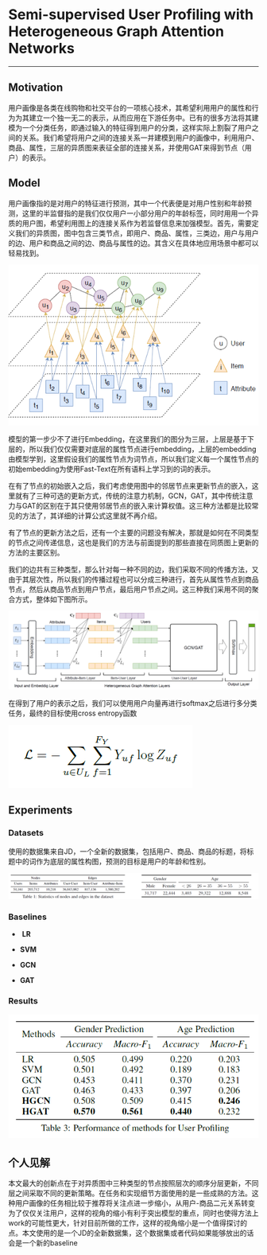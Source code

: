 # Semi-supervised User Profiling with Heterogeneous Graph Attention Networks

------

## Motivation

​	用户画像是各类在线购物和社交平台的一项核心技术，其希望利用用户的属性和行为为其建立一个独一无二的表示，从而应用在下游任务中。已有的很多方法将其建模为一个分类任务，即通过输入的特征得到用户的分类，这样实际上割裂了用户之间的关系。我们希望将用户之间的连接关系一并建模到用户的画像中，利用用户、商品、属性，三层的异质图来表征全部的连接关系，并使用GAT来得到节点（用户）的表示。

## Model

​	用户画像指的是对用户的特征进行预测，其中一个代表便是对用户性别和年龄预测，这里的半监督指的是我们仅仅用户一小部分用户的年龄标签，同时用用一个异质的用户图，希望利用图上的连接关系作为若监督信息来加强模型。首先，需要定义我们的异质图，图中包含三类节点，即用户、商品、属性，三类边，用户与用户的边、用户和商品之间的边、商品与属性的边。其含义在具体地应用场景中都可以轻易找到。

![image-20200303151923694](https://github.com/linzihan-backforward/PaperNotes/blob/master/IJCAI/%5BIJCAI2019%5D%20Semi-supervised%20User%20Profiling%20with%20Heterogeneous%20Graph%20Attention%20Networks/image-20200303151923694.png?raw=true)

​	模型的第一步少不了进行Embedding，在这里我们的图分为三层，上层是基于下层的，所以我们仅仅需要对底层的属性节点进行embedding，上层的embedding由模型学到，这里假设我们的属性节点为词节点，所以我们定义每一个属性节点的初始embedding为使用Fast-Text在所有语料上学习到的词的表示。

​	在有了节点的初始嵌入之后，我们考虑使用图中的邻居节点来更新节点的嵌入，这里就有了三种可选的更新方式，传统的注意力机制，GCN，GAT，其中传统注意力与GAT的区别在于其只使用邻居节点的嵌入来计算权值。这三种方法都是比较常见的方法了，其详细的计算公式这里就不再介绍。

​	有了节点的更新方法之后，还有一个主要的问题没有解决，那就是如何在不同类型的节点之间传递信息，这也是我们的方法与前面提到的那些直接在同质图上更新的方法的主要区别。

​	我们的边共有三种类型，那么针对每一种不同的边，我们采取不同的传播方法，又由于其层次性，所以我们的传播过程也可以分成三种进行，首先从属性节点到商品节点，然后从商品节点到用户节点，最后用户节点之间。这三种我们采用不同的聚合方式，整体如下图所示。

![image-20200303154722667](https://github.com/linzihan-backforward/PaperNotes/blob/master/IJCAI/%5BIJCAI2019%5D%20Semi-supervised%20User%20Profiling%20with%20Heterogeneous%20Graph%20Attention%20Networks/image-20200303154722667.png?raw=true)

​	在得到了用户的表示之后，我们可以使用用户向量再进行softmax之后进行多分类任务，最终的目标使用cross entropy函数

![image-20200303155325184](https://github.com/linzihan-backforward/PaperNotes/blob/master/IJCAI/%5BIJCAI2019%5D%20Semi-supervised%20User%20Profiling%20with%20Heterogeneous%20Graph%20Attention%20Networks/image-20200303155325184.png?raw=true)

## Experiments

### Datasets

​	使用的数据集来自JD，一个全新的数据集，包括用户、商品、商品的标题，将标题中的词作为底层的属性构图，预测的目标是用户的年龄和性别。

![image-20200303181047477](https://github.com/linzihan-backforward/PaperNotes/blob/master/IJCAI/%5BIJCAI2019%5D%20Semi-supervised%20User%20Profiling%20with%20Heterogeneous%20Graph%20Attention%20Networks/image-20200303181047477.png?raw=true)

### Baselines

- ​	**LR**

-  **SVM**

- **GCN**

- **GAT**

  

### Results

![image-20200303181219435](https://github.com/linzihan-backforward/PaperNotes/blob/master/IJCAI/%5BIJCAI2019%5D%20Semi-supervised%20User%20Profiling%20with%20Heterogeneous%20Graph%20Attention%20Networks/image-20200303181219435.png?raw=true)

## 个人见解

​	本文最大的创新点在于对异质图中三种类型的节点按照层次的顺序分层更新，不同层之间采取不同的更新策略。在任务和实现细节方面使用的是一些成熟的方法。这种用户画像的任务相比较于推荐将关注点进一步缩小，从用户-商品二元关系转变为了仅仅关注用户，这样的视角的缩小有利于突出模型的重点，同时也使得方法上work的可能性更大，针对目前所做的工作，这样的视角缩小是一个值得探讨的点。本文使用的是一个JD的全新数据集，这个数据集或者代码如果能够放出的话会是一个新的baseline